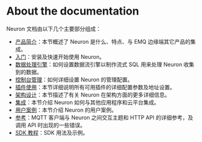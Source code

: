 # About the documentation

Neuron 文档由以下几个主要部分组成：

* [产品简介](./introduction.md)：本节概述了 Neuron 是什么、特点、与 EMQ 边缘端其它产品的集成。
* [入门](./getting-started/installation.md)：安装及快速开始使用 Neuron。
* [数据处理引擎](./data-processing-engine/prerequisite-setup.md)：如何设置数据流引擎以制作流式 SQL 用来处理 Neuron 收集到的数据。
* [控制台管理](./console-management/license-installation.md)：如何详细设置 Neuron 的管理配置。
* [插件使用](./module-plugins/module-list.md)：本节详细说明所有可用插件的详细配置参数及地址设置。
* [架构设计](./architecture.md)：本节描述了有关 Neuron 在架构方面的更多详细信息。
* [集成](./integration.md)：本节介绍 Neuron 如何与其他应用程序和云平台集成。
* [用户案例](./use_cases.md)：本节介绍 Neuron 的用户案例。
* [参考](./reference/http-api.md)：MQTT 客户端与 Neuron 之间交互主题和 HTTP API 的详细参考，及调用 API 时出现的一些错误。
* [SDK 教程](./sdk/mind_mapping.md)：SDK 用法及示例。
